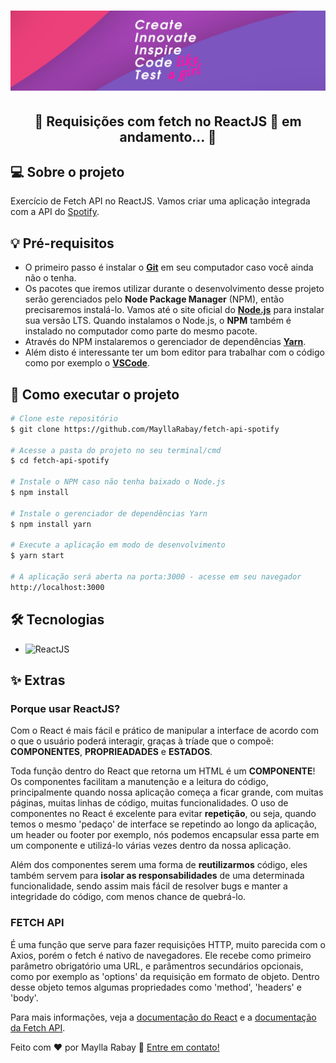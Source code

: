 <h1 align="center">
  <img alt="Create, innovate, inspire, code and test like a girl!" title="#MeuBanner" src="./banner.png" />
</h1>

<h2 align="center"> 
	🚧 Requisições com fetch no ReactJS 🚀 em andamento... 🚧
</h2>

## 💻 Sobre o projeto

 Exercício de Fetch API no ReactJS.
 Vamos criar uma aplicação integrada com a API do [Spotify](https://developer.spotify.com/documentation/web-api/).

## 💡 Pré-requisitos
 - O primeiro passo é instalar o [**Git**](https://git-scm.com) em seu computador caso você ainda não o tenha. 
 - Os pacotes que iremos utilizar durante o desenvolvimento desse projeto serão gerenciados pelo **Node Package Manager** (NPM), então precisaremos instalá-lo. Vamos até o site oficial do [**Node.js**](https://nodejs.org/en/) para instalar sua versão LTS. Quando instalamos o Node.js, o **NPM** também é instalado no computador como parte do mesmo pacote. 
 - Através do NPM instalaremos o gerenciador de dependências [**Yarn**](https://yarnpkg.com/getting-started).
 - Além disto é interessante ter um bom editor para trabalhar com o código como por exemplo o [**VSCode**](https://code.visualstudio.com/download).

## 🚀 Como executar o projeto
```bash
# Clone este repositório
$ git clone https://github.com/MayllaRabay/fetch-api-spotify

# Acesse a pasta do projeto no seu terminal/cmd
$ cd fetch-api-spotify

# Instale o NPM caso não tenha baixado o Node.js
$ npm install

# Instale o gerenciador de dependências Yarn
$ npm install yarn

# Execute a aplicação em modo de desenvolvimento
$ yarn start

# A aplicação será aberta na porta:3000 - acesse em seu navegador 
http://localhost:3000
```
## 🛠 Tecnologias
  - ![ReactJS](https://img.shields.io/badge/-ReactJS-4682b4)

## ✨ Extras
### Porque usar ReactJS?
 Com o React é mais fácil e prático de manipular a interface de acordo com o que o usuário poderá interagir, graças à tríade que o compoẽ: **COMPONENTES**, **PROPRIEADADES** e **ESTADOS**.

 Toda função dentro do React que retorna um HTML é um **COMPONENTE**! Os componentes facilitam a manutenção e a leitura do código, principalmente quando nossa aplicação começa a ficar grande, com muitas páginas, muitas linhas de código, muitas funcionalidades. O uso de componentes no React é excelente para evitar **repetição**, ou seja, quando temos o mesmo 'pedaço' de interface se repetindo ao longo da aplicação, um header ou footer por exemplo, nós podemos encapsular essa parte em um componente e utilizá-lo várias vezes dentro da nossa aplicação. 
 
 Além dos componentes serem uma forma de **reutilizarmos** código, eles também servem para **isolar as responsabilidades** de uma determinada funcionalidade, sendo assim mais fácil de resolver bugs e manter a integridade do código, com menos chance de quebrá-lo.
### FETCH API
 É uma função que serve para fazer requisições HTTP, muito parecida com o Axios, porém o fetch é nativo de navegadores. Ele recebe como primeiro parâmetro obrigatório uma URL, e parâmentros secundários opcionais, como por exemplo as 'options' da requisição em formato de objeto. Dentro desse objeto temos algumas propriedades como 'method', 'headers' e 'body'.

 Para mais informações, veja a [documentação do React](https://create-react-app.dev/docs/getting-started/) e a [documentação da Fetch API](https://developer.mozilla.org/pt-BR/docs/Web/API/Fetch_API).

Feito com ❤️ por Maylla Rabay 👋 [Entre em contato!](https://www.linkedin.com/in/mayllarabay/)